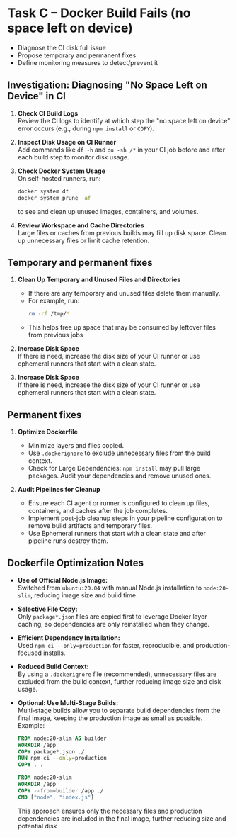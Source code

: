# Task C – Docker Build Fails (no space left on device)
- Diagnose the CI disk full issue
- Propose temporary and permanent fixes
- Define monitoring measures to detect/prevent it

## Investigation: Diagnosing "No Space Left on Device" in CI

1. **Check CI Build Logs**  
   Review the CI logs to identify at which step the "no space left on device" error occurs (e.g., during `npm install` or `COPY`).

2. **Inspect Disk Usage on CI Runner**  
   Add commands like `df -h` and `du -sh /*` in your CI job before and after each build step to monitor disk usage.

3. **Check Docker System Usage**  
   On self-hosted runners, run:
   ```sh
   docker system df
   docker system prune -af
   ```
   to see and clean up unused images, containers, and volumes.

4. **Review Workspace and Cache Directories**  
   Large files or caches from previous builds may fill up disk space. Clean up unnecessary files or limit cache retention.

## Temporary and permanent fixes

1. **Clean Up Temporary and Unused Files and Directories**  
   - If there are any temporary and unused files delete them manually.
   - For example, run:
     ```sh
     rm -rf /tmp/*
     ```
   - This helps free up space that may be consumed by leftover files from previous jobs

2. **Increase Disk Space**  
   If there is need, increase the disk size of your CI runner or use ephemeral runners that start with a clean state.

3. **Increase Disk Space**  
   If there is need, increase the disk size of your CI runner or use ephemeral runners that start with a clean state.

## Permanent fixes

1. **Optimize Dockerfile**  
   - Minimize layers and files copied.
   - Use `.dockerignore` to exclude unnecessary files from the build context.
   - Check for Large Dependencies: `npm install` may pull large packages. Audit your dependencies and remove unused ones.

2. **Audit Pipelines for Cleanup**  
   - Ensure each CI agent or runner is configured to clean up files, containers, and caches after the job completes.
   - Implement post-job cleanup steps in your pipeline configuration to remove build artifacts and temporary files.
   - Use Ephemeral runners that start with a clean state and after pipeline runs destroy them.

## Dockerfile Optimization Notes

- **Use of Official Node.js Image:**  
  Switched from `ubuntu:20.04` with manual Node.js installation to `node:20-slim`, reducing image size and build time.

- **Selective File Copy:**  
  Only `package*.json` files are copied first to leverage Docker layer caching, so dependencies are only reinstalled when they change.

- **Efficient Dependency Installation:**  
  Used `npm ci --only=production` for faster, reproducible, and production-focused installs.

- **Reduced Build Context:**  
  By using a `.dockerignore` file (recommended), unnecessary files are excluded from the build context, further reducing image size and disk usage.

- **Optional: Use Multi-Stage Builds:**  
  Multi-stage builds allow you to separate build dependencies from the final image, keeping the production image as small as possible.  
  Example:
  ```dockerfile
  FROM node:20-slim AS builder
  WORKDIR /app
  COPY package*.json ./
  RUN npm ci --only=production
  COPY . .

  FROM node:20-slim
  WORKDIR /app
  COPY --from=builder /app ./
  CMD ["node", "index.js"]
  ```
  This approach ensures only the necessary files and production dependencies are included in the final image, further reducing size and potential disk
